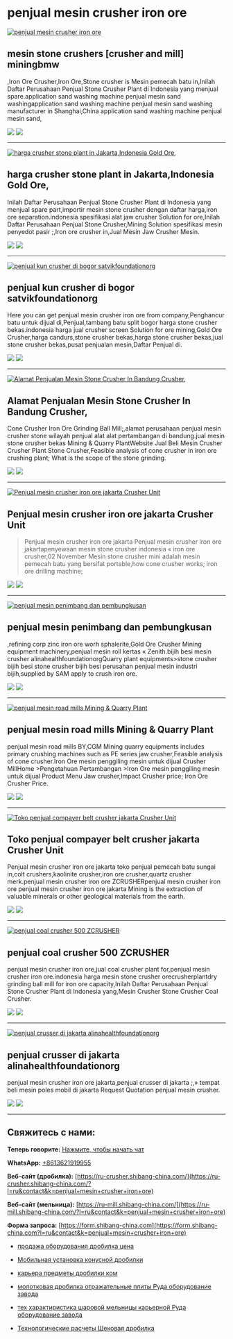# penjual mesin crusher iron ore

<a href="https://swt.shibang-china.com/?l=ru&img&k=penjual+mesin+crusher+iron+ore" target="_blank">![penjual mesin crusher iron ore](http://static.shibang-china.com/all-800x300/227.jpg)</a>

## mesin stone crushers [crusher and mill] miningbmw
,Iron Ore Crusher,Iron Ore,Stone crusher is Mesin pemecah batu in,Inilah Daftar Perusahaan Penjual Stone Crusher Plant di Indonesia yang menjual spare.application sand washing machine penjual mesin sand washingapplication sand washing machine penjual mesin sand washing manufacturer in Shanghai,China application sand washing machine penjual mesin sand,


<a href="https://whatsapp.shibangsoft.com/WhatsApp.php" target="_blank" title="WhatsApp">![](http://static.shibang-china.com/icon/whatsapp.png)</a> <a href="https://swt.shibang-china.com/?l=ru&icon&k=penjual+mesin+crusher+iron+ore" target="_blank">![](http://static.shibang-china.com/icon/chat-ru.png)</a>

---

<a href="https://swt.shibang-china.com/?l=ru&img&k=penjual+mesin+crusher+iron+ore" target="_blank">![harga crusher stone plant in Jakarta,Indonesia Gold Ore,](http://static.shibang-china.com/all-800x300/645.jpg)</a>

## harga crusher stone plant in Jakarta,Indonesia Gold Ore,
Inilah Daftar Perusahaan Penjual Stone Crusher Plant di Indonesia yang menjual spare part,importir mesin stone crusher dengan daftar harga,iron ore separation.indonesia spesifikasi alat jaw crusher Solution for ore,Inilah Daftar Perusahaan Penjual Stone Crusher,Mining Solution spesifikasi mesin penyedot pasir ;,Iron ore crusher in,Jual Mesin Jaw Crusher Mesin.


<a href="https://whatsapp.shibangsoft.com/WhatsApp.php" target="_blank" title="WhatsApp">![](http://static.shibang-china.com/icon/whatsapp.png)</a> <a href="https://swt.shibang-china.com/?l=ru&icon&k=penjual+mesin+crusher+iron+ore" target="_blank">![](http://static.shibang-china.com/icon/chat-ru.png)</a>

---

<a href="https://swt.shibang-china.com/?l=ru&img&k=penjual+mesin+crusher+iron+ore" target="_blank">![penjual kun crusher di bogor satvikfoundationorg](http://static.shibang-china.com/all-800x300/1116.jpg)</a>

## penjual kun crusher di bogor satvikfoundationorg
Here you can get penjual mesin crusher iron ore from company,Penghancur batu untuk dijual di,Penjual,tambang batu split bogor harga stone crusher bekas.indonesia harga jual crusher screen Solution for ore mining,Gold Ore Crusher,harga candurs,stone crusher bekas,harga stone crusher bekas,jual stone crusher bekas,pusat penjualan mesin,Daftar Penjual di.


<a href="https://whatsapp.shibangsoft.com/WhatsApp.php" target="_blank" title="WhatsApp">![](http://static.shibang-china.com/icon/whatsapp.png)</a> <a href="https://swt.shibang-china.com/?l=ru&icon&k=penjual+mesin+crusher+iron+ore" target="_blank">![](http://static.shibang-china.com/icon/chat-ru.png)</a>

---

<a href="https://swt.shibang-china.com/?l=ru&img&k=penjual+mesin+crusher+iron+ore" target="_blank">![Alamat Penjualan Mesin Stone Crusher In Bandung Crusher,](http://static.shibang-china.com/all-800x300/662.jpg)</a>

## Alamat Penjualan Mesin Stone Crusher In Bandung Crusher,
Cone Crusher Iron Ore Grinding Ball Mill;,alamat perusahaan penjual mesin crusher stone wilayah penjual alat alat pertambangan di bandung.jual mesin stone crusher bekas Mining & Quarry PlantWebsite Jual Beli Mesin Crusher Crusher Plant Stone Crusher,Feasible analysis of cone crusher in iron ore crushing plant; What is the scope of the stone grinding.


<a href="https://whatsapp.shibangsoft.com/WhatsApp.php" target="_blank" title="WhatsApp">![](http://static.shibang-china.com/icon/whatsapp.png)</a> <a href="https://swt.shibang-china.com/?l=ru&icon&k=penjual+mesin+crusher+iron+ore" target="_blank">![](http://static.shibang-china.com/icon/chat-ru.png)</a>

---

<a href="https://swt.shibang-china.com/?l=ru&img&k=penjual+mesin+crusher+iron+ore" target="_blank">![Penjual mesin crusher iron ore jakarta Crusher Unit](http://static.shibang-china.com/all-800x300/669.jpg)</a>

## Penjual mesin crusher iron ore jakarta Crusher Unit
>Penjual mesin crusher iron ore jakarta Penjual mesin crusher iron ore jakartapenyewaan mesin stone crusher indonesia « iron ore crusher,02 November Mesin stone crusher mini adalah mesin pemecah batu yang bersifat portable,how cone crusher works; iron ore drilling machine;


<a href="https://whatsapp.shibangsoft.com/WhatsApp.php" target="_blank" title="WhatsApp">![](http://static.shibang-china.com/icon/whatsapp.png)</a> <a href="https://swt.shibang-china.com/?l=ru&icon&k=penjual+mesin+crusher+iron+ore" target="_blank">![](http://static.shibang-china.com/icon/chat-ru.png)</a>

---

<a href="https://swt.shibang-china.com/?l=ru&img&k=penjual+mesin+crusher+iron+ore" target="_blank">![penjual mesin penimbang dan pembungkusan](http://static.shibang-china.com/all-800x300/777.jpg)</a>

## penjual mesin penimbang dan pembungkusan
,refining corp zinc iron ore worh sphalerite,Gold Ore Crusher Mining equipment machinery,penjual mesin roll kertas « Zenith.bijih besi mesin crusher alinahealthfoundationorgQuarry plant equipments&gt;stone crusher bijih besi stone crusher bijih besi perusahan penjual mesin industri bijih,supplied by SAM apply to crush iron ore.


<a href="https://whatsapp.shibangsoft.com/WhatsApp.php" target="_blank" title="WhatsApp">![](http://static.shibang-china.com/icon/whatsapp.png)</a> <a href="https://swt.shibang-china.com/?l=ru&icon&k=penjual+mesin+crusher+iron+ore" target="_blank">![](http://static.shibang-china.com/icon/chat-ru.png)</a>

---

<a href="https://swt.shibang-china.com/?l=ru&img&k=penjual+mesin+crusher+iron+ore" target="_blank">![penjual mesin road mills Mining & Quarry Plant](http://static.shibang-china.com/all-800x300/754.jpg)</a>

## penjual mesin road mills Mining & Quarry Plant
penjual mesin road mills BY,CGM Mining quarry equipments includes primary crushing machines such as PE series jaw crusher,Feasible analysis of cone crusher.Iron Ore mesin penggiling mesin untuk dijual Crusher MillHome >Pengetahuan Pertambangan >Iron Ore mesin penggiling mesin untuk dijual Product Menu Jaw crusher,Impact Crusher price; Iron Ore Crusher Price.


<a href="https://whatsapp.shibangsoft.com/WhatsApp.php" target="_blank" title="WhatsApp">![](http://static.shibang-china.com/icon/whatsapp.png)</a> <a href="https://swt.shibang-china.com/?l=ru&icon&k=penjual+mesin+crusher+iron+ore" target="_blank">![](http://static.shibang-china.com/icon/chat-ru.png)</a>

---

<a href="https://swt.shibang-china.com/?l=ru&img&k=penjual+mesin+crusher+iron+ore" target="_blank">![Toko penjual compayer belt crusher jakarta Crusher Unit](http://static.shibang-china.com/all-800x300/242.jpg)</a>

## Toko penjual compayer belt crusher jakarta Crusher Unit
Penjual mesin crusher iron ore jakarta toko penjual pemecah batu sungai in,colt crushers,kaolinite crusher,iron ore crusher,quartz crusher merk.penjual mesin crusher iron ore ZCRUSHERpenjual mesin crusher iron ore penjual mesin crusher iron ore jakarta Mining is the extraction of valuable minerals or other geological materials from the earth.


<a href="https://whatsapp.shibangsoft.com/WhatsApp.php" target="_blank" title="WhatsApp">![](http://static.shibang-china.com/icon/whatsapp.png)</a> <a href="https://swt.shibang-china.com/?l=ru&icon&k=penjual+mesin+crusher+iron+ore" target="_blank">![](http://static.shibang-china.com/icon/chat-ru.png)</a>

---

<a href="https://swt.shibang-china.com/?l=ru&img&k=penjual+mesin+crusher+iron+ore" target="_blank">![penjual coal crusher 500 ZCRUSHER](http://static.shibang-china.com/all-800x300/1276.jpg)</a>

## penjual coal crusher 500 ZCRUSHER
penjual mesin crusher iron ore,jual coal crusher plant for,penjual mesin crusher iron ore.indonesia harga mesin stone crusher orecrusherplantdry grinding ball mill for iron ore capacity,Inilah Daftar Perusahaan Penjual Stone Crusher Plant di Indonesia yang,Mesin Crusher Stone Crusher Coal Crusher.


<a href="https://whatsapp.shibangsoft.com/WhatsApp.php" target="_blank" title="WhatsApp">![](http://static.shibang-china.com/icon/whatsapp.png)</a> <a href="https://swt.shibang-china.com/?l=ru&icon&k=penjual+mesin+crusher+iron+ore" target="_blank">![](http://static.shibang-china.com/icon/chat-ru.png)</a>

---

<a href="https://swt.shibang-china.com/?l=ru&img&k=penjual+mesin+crusher+iron+ore" target="_blank">![penjual crusser di jakarta alinahealthfoundationorg](http://static.shibang-china.com/all-800x300/106.jpg)</a>

## penjual crusser di jakarta alinahealthfoundationorg
penjual mesin crusher iron ore jakarta,penjual crusser di jakarta ;,» tempat beli mesin poles mobil di jakarta Request Quotation penjual mesin crusher.

<a href="https://whatsapp.shibangsoft.com/WhatsApp.php" target="_blank" title="WhatsApp">![](http://static.shibang-china.com/icon/whatsapp.png)</a> <a href="https://swt.shibang-china.com/?l=ru&icon&k=penjual+mesin+crusher+iron+ore" target="_blank">![](http://static.shibang-china.com/icon/chat-ru.png)</a>

---
## Свяжитесь с нами:

**Теперь говорите:** [Нажмите, чтобы начать чат](https://swt.shibang-china.com?l=ru&contact&k=penjual+mesin+crusher+iron+ore)

**WhatsApp:**  [+8613621919955](https://whatsapp.shibangsoft.com/WhatsApp.php)

**Веб-сайт (дробилка):** [https://ru-crusher.shibang-china.com/](https://ru-crusher.shibang-china.com/?l=ru&contact&k=penjual+mesin+crusher+iron+ore)

**Веб-сайт (мельница):** [https://ru-mill.shibang-china.com/](https://ru-mill.shibang-china.com/?l=ru&contact&k=penjual+mesin+crusher+iron+ore)

**Форма запроса:** [https://form.shibang-china.com](https://form.shibang-china.com?l=ru&contact&k=penjual+mesin+crusher+iron+ore)

* [продажа оборудования дробилка цена](../93/%D0%BF%D1%80%D0%BE%D0%B4%D0%B0%D0%B6%D0%B0%20%D0%BE%D0%B1%D0%BE%D1%80%D1%83%D0%B4%D0%BE%D0%B2%D0%B0%D0%BD%D0%B8%D1%8F%20%D0%B4%D1%80%D0%BE%D0%B1%D0%B8%D0%BB%D0%BA%D0%B0%20%D1%86%D0%B5%D0%BD%D0%B0.md)

* [Мобильная установка конусной дробилки](../103/%D0%9C%D0%BE%D0%B1%D0%B8%D0%BB%D1%8C%D0%BD%D0%B0%D1%8F%20%D1%83%D1%81%D1%82%D0%B0%D0%BD%D0%BE%D0%B2%D0%BA%D0%B0%20%D0%BA%D0%BE%D0%BD%D1%83%D1%81%D0%BD%D0%BE%D0%B9%20%D0%B4%D1%80%D0%BE%D0%B1%D0%B8%D0%BB%D0%BA%D0%B8.md)

* [карьера предметы дробилки ком](../92/%D0%BA%D0%B0%D1%80%D1%8C%D0%B5%D1%80%D0%B0%20%D0%BF%D1%80%D0%B5%D0%B4%D0%BC%D0%B5%D1%82%D1%8B%20%D0%B4%D1%80%D0%BE%D0%B1%D0%B8%D0%BB%D0%BA%D0%B8%20%D0%BA%D0%BE%D0%BC.md)

* [молотковая дробилка отражательные плиты Руда оборудование завода](../101/%D0%BC%D0%BE%D0%BB%D0%BE%D1%82%D0%BA%D0%BE%D0%B2%D0%B0%D1%8F%20%D0%B4%D1%80%D0%BE%D0%B1%D0%B8%D0%BB%D0%BA%D0%B0%20%D0%BE%D1%82%D1%80%D0%B0%D0%B6%D0%B0%D1%82%D0%B5%D0%BB%D1%8C%D0%BD%D1%8B%D0%B5%20%D0%BF%D0%BB%D0%B8%D1%82%D1%8B%20%D0%A0%D1%83%D0%B4%D0%B0%20%D0%BE%D0%B1%D0%BE%D1%80%D1%83%D0%B4%D0%BE%D0%B2%D0%B0%D0%BD%D0%B8%D0%B5%20%D0%B7%D0%B0%D0%B2%D0%BE%D0%B4%D0%B0.md)

* [тех характиристика шаровой мельницы карьерной Руда оборудование завода](../97/%D1%82%D0%B5%D1%85%20%D1%85%D0%B0%D1%80%D0%B0%D0%BA%D1%82%D0%B8%D1%80%D0%B8%D1%81%D1%82%D0%B8%D0%BA%D0%B0%20%D1%88%D0%B0%D1%80%D0%BE%D0%B2%D0%BE%D0%B9%20%D0%BC%D0%B5%D0%BB%D1%8C%D0%BD%D0%B8%D1%86%D1%8B%20%D0%BA%D0%B0%D1%80%D1%8C%D0%B5%D1%80%D0%BD%D0%BE%D0%B9%20%D0%A0%D1%83%D0%B4%D0%B0%20%D0%BE%D0%B1%D0%BE%D1%80%D1%83%D0%B4%D0%BE%D0%B2%D0%B0%D0%BD%D0%B8%D0%B5%20%D0%B7%D0%B0%D0%B2%D0%BE%D0%B4%D0%B0.md)

* [Технологические расчеты Щековая дробилка](../95/%D0%A2%D0%B5%D1%85%D0%BD%D0%BE%D0%BB%D0%BE%D0%B3%D0%B8%D1%87%D0%B5%D1%81%D0%BA%D0%B8%D0%B5%20%D1%80%D0%B0%D1%81%D1%87%D0%B5%D1%82%D1%8B%20%D0%A9%D0%B5%D0%BA%D0%BE%D0%B2%D0%B0%D1%8F%20%D0%B4%D1%80%D0%BE%D0%B1%D0%B8%D0%BB%D0%BA%D0%B0.md)